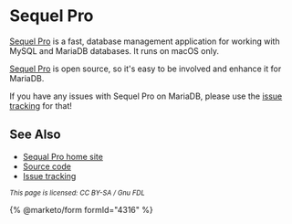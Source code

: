 # Sequel Pro

[Sequel Pro](https://www.sequelpro.com) is a fast, database management application for working with MySQL and MariaDB databases. It runs on macOS only.

[Sequel Pro](https://www.sequelpro.com) is open source, so it's easy to be involved and enhance it for MariaDB.

If you have any issues with Sequel Pro on MariaDB, please use the [issue tracking](https://github.com/sequelpro/sequelpro/issues) for that!

## See Also

* [Sequal Pro home site](https://www.sequelpro.com)
* [Source code](https://github.com/sequelpro)
* [Issue tracking](https://github.com/sequelpro/sequelpro/issues)

<sub>_This page is licensed: CC BY-SA / Gnu FDL_</sub>

{% @marketo/form formId="4316" %}
